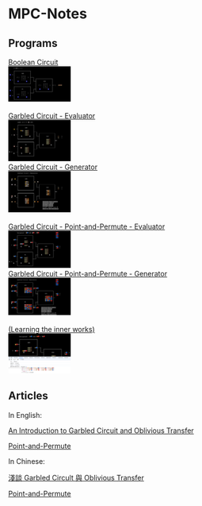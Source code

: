 # MPC-Notes

## Programs

<a href="https://lcamel.github.io/MPC-Notes/boolean-circuit.html">
Boolean Circuit<br>
<img src="images/boolean-circuit.png" alt="boolean-circuit.png" width="25%">
</a>
<br>
<br>


<a href="https://lcamel.github.io/MPC-Notes/garbled-circuit.html?startFrom=evaluator&w0=0&w3=1">
Garbled Circuit - Evaluator<br>
<img src="images/evaluator.png" alt="evaluator.png" width="25%">
</a>
<br>

<a href="https://lcamel.github.io/MPC-Notes/garbled-circuit.html">
Garbled Circuit - Generator<br>
<img src="images/generator.png" alt="generator.png" width="25%">
</a>
<br>
<br>


<a href="https://lcamel.github.io/MPC-Notes/garbled-circuit.html?startFrom=evaluator&w0=0&w3=1&pointAndPermute=1">
Garbled Circuit - Point-and-Permute - Evaluator<br>
<img src="images/point-and-permute-evaluator.png" alt="evaluator.png" width="25%">
</a>
<br>

<a href="https://lcamel.github.io/MPC-Notes/garbled-circuit.html?pointAndPermute=1">
Garbled Circuit - Point-and-Permute - Generator<br>
<img src="images/point-and-permute-generator.png" alt="generator.png" width="25%">
</a>
<br>
<br>


<a href="images/debug.png">
(Learning the inner works)<br>
<img src="images/debug.png" alt="debug.png" width="25%">
</a>
<br>

## Articles

In English:

[An Introduction to Garbled Circuit and Oblivious Transfer](story-en-US.md)

[Point-and-Permute](story-point-and-permute-en-US.md)

In Chinese:

[淺談 Garbled Circult 與 Oblivious Transfer](story-zh-TW.md)

[Point-and-Permute](story-point-and-permute-zh-TW.md)